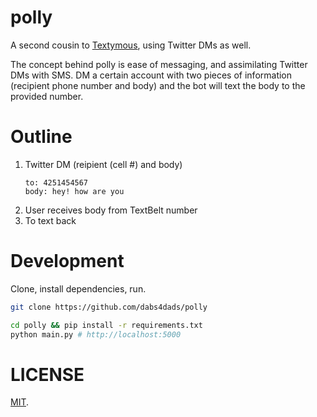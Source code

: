 polly
=====

A second cousin to [Textymous](https://github.com/trmml/Textymous), using Twitter DMs as well.

The concept behind polly is ease of messaging, and assimilating Twitter DMs with SMS. DM a certain account with two pieces of information (recipient phone number and body) and the bot will text the body to the provided number.

# Outline

1. Twitter DM (reipient (cell #) and body)
	```
	to: 4251454567
	body: hey! how are you
	```
2. User receives body from TextBelt number
3. To text back 

# Development

Clone, install dependencies, run.


```bash
git clone https://github.com/dabs4dads/polly

cd polly && pip install -r requirements.txt
python main.py # http://localhost:5000
```

# LICENSE
[MIT](LICENSE).